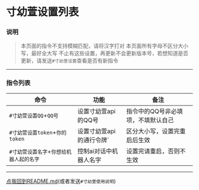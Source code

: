 # 寸幼萱设置列表

### 说明
> 本页面的指令不支持模糊匹配，请将汉字打对
> 本页面所有字母不区分大小写，最好全大写
> 不止有这些设置，再更新不会更新版本号，若想知道是否更新，请发送`#寸幼萱设置`查看是否有新指令

---

### 指令列表

|命令|功能|备注|
|-----|-------------|-------------|
|`#寸幼萱设置QQ`+`QQ号`|设置寸幼萱api的QQ号|指令中的QQ号非必填项，不填默认自己|
|`#寸幼萱设置token`+`你的token`|设置寸幼萱api的通行令牌`|区分大小写，设置完重启后生效|
|`#寸幼萱设置名字`+`你想给机器人起的名字`|控制ai对话中机器人名字|设置完请重启，否则不生效|
---
[点我回到README.md](https://gitee.com/cunyx/cunyx-plugin)(或者发送`#寸幼萱使用说明`)